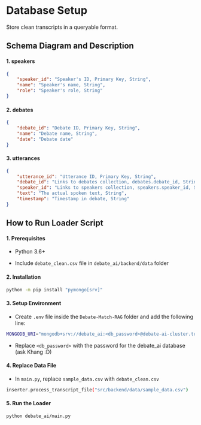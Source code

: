 # **Database Setup**

Store clean transcripts in a queryable format.

## **Schema Diagram and Description**

#### **1. speakers**

```json
{
    "speaker_id": "Speaker's ID, Primary Key, String",
    "name": "Speaker's name, String",
    "role": "Speaker's role, String"
}
```

#### **2. debates**

```json
{
    "debate_id": "Debate ID, Primary Key, String",
    "name": "Debate name, String",
    "date": "Debate date"
}
```

#### **3. utterances**

```json
{
    "utterance_id": "Utterance ID, Primary Key, String",
    "debate_id": "Links to debates collection, debates.debate_id, String",
    "speaker_id": "Links to speakers collection, speakers.speaker_id, String",
    "text": "The actual spoken text, String",
    "timestamp": "Timestamp in debate, String"
}
```

## **How to Run Loader Script**

#### **1. Prerequisites**

- Python 3.6+

- Include `debate_clean.csv` file in `debate_ai/backend/data` folder

#### **2. Installation**

```bash
python -m pip install "pymongo[srv]"
```

#### **3. Setup Environment**

- Create `.env` file inside the `Debate-Match-RAG` folder and add the following line:

```bash
MONGODB_URI="mongodb+srv://debate_ai:<db_password>@debate-ai-cluster.tu4frag.mongodb.net/?retryWrites=true&w=majority&appName=debate-ai-cluster"
```
- Replace `<db_password>` with the password for the debate_ai database (ask Khang :D)

#### **4. Replace Data File**

- In `main.py`, replace `sample_data.csv` with `debate_clean.csv`

```bash
inserter.process_transcript_file("src/backend/data/sample_data.csv")
```

#### **5. Run the Loader**

```bash
python debate_ai/main.py
```